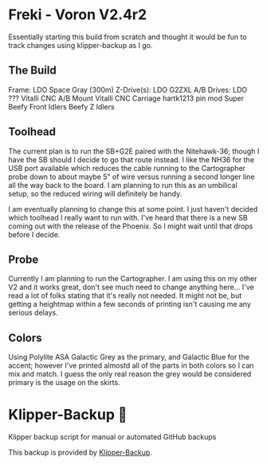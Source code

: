 # Freki - Voron V2.4r2

Essentially starting this build from scratch and thought it would be fun to track
changes using klipper-backup as I go.

## The Build
Frame: LDO Space Gray (300m)
Z-Drive(s): LDO G2ZXL
A/B Drives: LDO ???
Vitalli CNC A/B Mount
Vitalli CNC Carriage
hartk1213 pin mod
Super Beefy Front Idlers
Beefy Z Idlers

## Toolhead
The current plan is to run the SB+G2E paired with the Nitehawk-36; though I have the SB should I decide to go that route instead. I like the NH36 for the USB port available which reduces the cable running to the Cartographer probe down to about maybe 5" of wire versus running a second longer line all the way back to the board. I am planning to run this as an umbilical setup, so the reduced wiring will definitely be handy.

I am eventually planning to change this at some point. I just haven't decided which toolhead I really want to run with. I've heard that there is a new SB coming out with the release of the Phoenix. So I might wait until that drops before I decide.

## Probe
Currently I am planning to run the Cartographer. I am using this on my other V2 and it works great, don't see much need to change anything here... I've read a lot of folks stating that it's really not needed. It might not be, but getting a heightmap within a few seconds of printing isn't causing me any serious delays.

## Colors
Using Polylite ASA Galactic Grey as the primary,  and Galactic Blue for the accent;  however I've printed almostd all of the parts in both colors so I can mix and match. I guess the only real reason the grey would be considered primary is the usage on the skirts.



# Klipper-Backup 💾 
Klipper backup script for manual or automated GitHub backups 

This backup is provided by [Klipper-Backup](https://github.com/Staubgeborener/klipper-backup).

